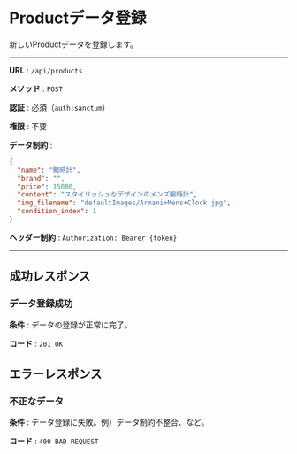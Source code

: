 # Productデータ登録

新しいProductデータを登録します。

---

**URL** : `/api/products`

**メソッド** : `POST`

**認証** : 必須（`auth:sanctum`）

**権限** : 不要

**データ制約** :

```json
{
  "name": "腕時計",
  "brand": "",
  "price": 15000,
  "content": "スタイリッシュなデザインのメンズ腕時計",
  "img_filename": "defaultImages/Armani+Mens+Clock.jpg",
  "condition_index": 1
}

```

**ヘッダー制約** : `Authorization: Bearer {token}`  

---

## 成功レスポンス

### データ登録成功

**条件** : データの登録が正常に完了。

**コード** : `201 OK`

## エラーレスポンス

### 不正なデータ

**条件** : データ登録に失敗。例）データ制約不整合、など。

**コード** : `400 BAD REQUEST`
